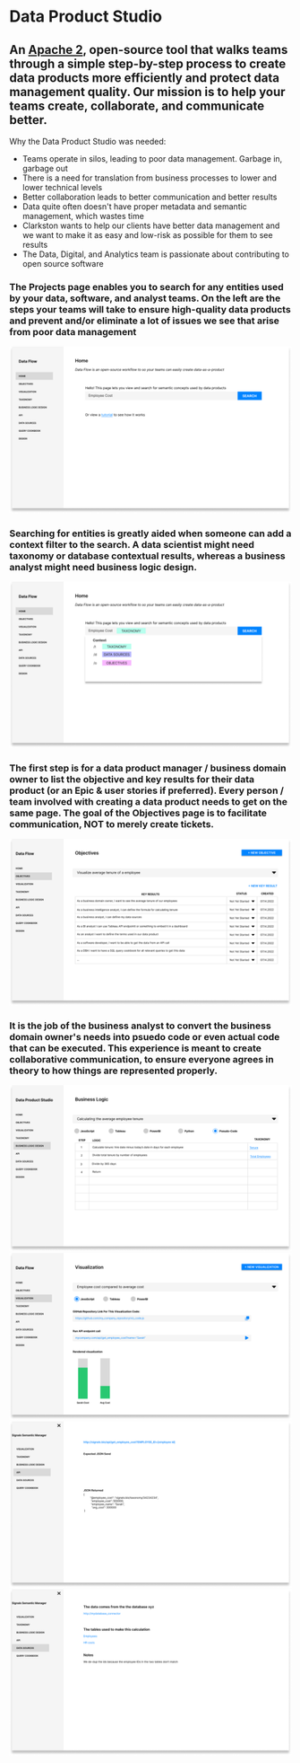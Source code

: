 # Data Product Studio 
## An [Apache 2](https://www.apache.org/licenses/LICENSE-2.0), open-source tool that walks teams through a simple step-by-step process to create data products more efficiently and protect data management quality. Our mission is to help your teams create, collaborate, and communicate better.

Why the Data Product Studio was needed:
- Teams operate in silos, leading to poor data management. Garbage in, garbage out
- There is a need for translation from business processes to lower and lower technical levels
- Better collaboration leads to better communication and better results
- Data quite often doesn't have proper metadata and semantic management, which wastes time
- Clarkston wants to help our clients have better data management and we want to make it as easy and low-risk as possible for them to see results
- The Data, Digital, and Analytics team is passionate about contributing to open source software

### The Projects page enables you to search for any entities used by your data, software, and analyst teams. On the left are the steps your teams will take to ensure high-quality data products and prevent and/or eliminate a lot of issues we see that arise from poor data management
![Home](https://github.com/data-product-studio/data-product-studio/blob/main/Home.png)

### Searching for entities is greatly aided when someone can add a context filter to the search. A data scientist might need taxonomy or database contextual results, whereas a business analyst might need business logic design. 
![Search](https://github.com/data-product-studio/data-product-studio/blob/main/search.png)

### The first step is for a data product manager / business domain owner to list the objective and key results for their data product (or an Epic & user stories if preferred). Every person / team involved with creating a data product needs to get on the same page. The goal of the Objectives page is to facilitate communication, NOT to merely create tickets.
![Objectives](https://github.com/data-product-studio/data-product-studio/blob/main/Objectives.png)

### It is the job of the business analyst to convert the business domain owner's needs into psuedo code or even actual code that can be executed. This experience is meant to create collaborative communication, to ensure everyone agrees in theory to how things are represented properly.
![Logic](https://github.com/data-product-studio/data-product-studio/blob/main/Logic.png)
![Visuals](https://github.com/data-product-studio/data-product-studio/blob/main/Visuals.png)
![API](https://github.com/data-product-studio/data-product-studio/blob/main/API.png)
![data_sources](https://github.com/data-product-studio/data-product-studio/blob/main/data_sources.png)


<!--
**data-product-studio/data-product-studio** is a ✨ _special_ ✨ repository because its `README.md` (this file) appears on your GitHub profile.




-->
